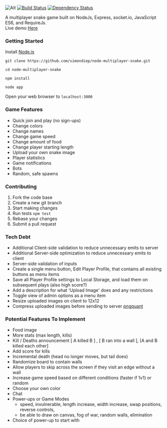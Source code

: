 ![Alt](http://simondiep.github.io/img/snake.gif)
[![Build Status](https://travis-ci.org/simondiep/node-multiplayer-snake.svg?branch=master)](https://travis-ci.org/simondiep/node-multiplayer-snake)
[![Dependency Status](https://david-dm.org/simondiep/node-multiplayer-snake/status.svg?style=flat)](https://david-dm.org/simondiep/node-multiplayer-snake)  

A multiplayer snake game built on NodeJs, Express, socket.io, JavaScript ES6, and RequireJs.  
Live demo [Here](https://node-multiplayer-snake.herokuapp.com/)

### Getting Started

Install [Node.js](http://nodejs.org)

`git clone https://github.com/simondiep/node-multiplayer-snake.git`

`cd node-multiplayer-snake`

`npm install`

`node app`

Open your web browser to `localhost:3000`


### Game Features
 - Quick join and play (no sign-ups)
 - Change colors
 - Change names
 - Change game speed
 - Change amount of food
 - Change player starting length
 - Upload your own snake image
 - Player statistics
 - Game notifications
 - Bots
 - Random, safe spawns

### Contributing

1. Fork the code base
2. Create a new git branch
3. Start making changes
4. Run tests `npm test`
5. Rebase your changes
6. Submit a pull request

### Tech Debt
 - Additional Client-side validation to reduce unnecessary emits to server
 - Additional Server-side optimization to reduce unnecessary emits to client
 - Server-side validation of inputs
 - Create a single menu button, Edit Player Profile, that contains all existing buttons as menu items
 - Save all Player Profile settings to Local Storage, and load them on subsequent plays (also high score?)
 - Add a description for what 'Upload Image' does and any restrictions
 - Toggle view of admin options as a menu item
 - Resize uploaded images on client to 12x12
 - Compress uploaded images before sending to server [pngquant](https://pngquant.org/)

### Potential Features To Implement
 - Food image
 - More stats (max length, kills)
 - Kill / Deaths announcement [ A killed B ] , [ B ran into a wall ], [A and B killed each other]
 - Add score for kills
 - Incremental death (head no longer moves, but tail does)
 - Randomize board to contain walls
 - Allow players to skip across the screen if they visit an edge without a wall
 - Increase game speed based on different conditions (faster if 1v1) or random
 - Choose your own color
 - Chat
 - Power-ups or Game Modes
    - speed, invulnerable, length increase, width increase, swap positions, reverse controls,
    - be able to draw on canvas, fog of war, random walls, elimination
 - Choice of power-up to start with
